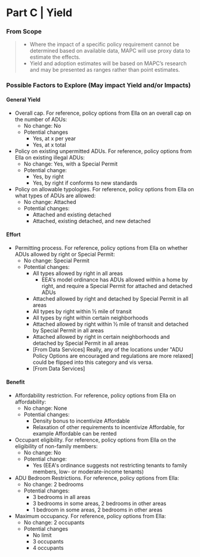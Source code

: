 # Part C | Yield

### From Scope

> * Where the impact of a specific policy requirement cannot be determined based on available data, MAPC will use proxy data to estimate the effects.&#x20;
> * Yield and adoption estimates will be based on MAPC’s research and may be presented as ranges rather than point estimates.

### Possible Factors to Explore (May impact Yield and/or Impacts)

#### General Yield

* Overall cap. For reference, policy options from Ella on an overall cap on the number of ADUs:&#x20;
  * No change: No&#x20;
  * Potential changes&#x20;
    * Yes, at x per year&#x20;
    * Yes, at x total&#x20;
* Policy on existing unpermitted ADUs. For reference, policy options from Ella on existing illegal ADUs:
  * No change: Yes, with a Special Permit&#x20;
  * Potential change:&#x20;
    * Yes, by right &#x20;
    * Yes, by right if conforms to new standards&#x20;
* Policy on allowable typologies. For reference, policy options from Ella on what types of ADUs are allowed:&#x20;
  * No change: Attached&#x20;
  * Potential changes: &#x20;
    * Attached and existing detached&#x20;
    * Attached, existing detached, and new detached&#x20;

#### Effort

* Permitting process. For reference, policy options from Ella on whether ADUs allowed by right or Special Permit:&#x20;
  * No change: Special Permit&#x20;
  * Potential changes:&#x20;
    * All types allowed by right in all areas&#x20;
      * EEA's model ordinance has ADUs allowed within a home by right, and require a Special Permit for attached and detached ADUs
    * Attached allowed by right and detached by Special Permit in all areas &#x20;
    * All types by right within ½ mile of transit&#x20;
    * All types by right within certain neighborhoods&#x20;
    * Attached allowed by right within ½ mile of transit and detached by Special Permit in all areas&#x20;
    * Attached allowed by right in certain neighborhoods and detached by Special Permit in all areas&#x20;
    * \[From Data Services] Really, any of the locations under "ADU Policy Options are encouraged and regulations are more relaxed] could be flipped into this category and vis versa.
    * \[From Data Services]&#x20;

#### Benefit

* Affordability restriction. For reference, policy options from Ella on affordability:
  * No change: None&#x20;
  * Potential changes: &#x20;
    * Density bonus to incentivize Affordable&#x20;
    * Relaxation of other requirements to incentivize Affordable, for example Affordable can be rented&#x20;
* Occupant eligibility. For reference, policy options from Ella on the eligibility of non-family members:&#x20;
  * No change: No&#x20;
  * Potential change:&#x20;
    * Yes (EEA's ordinance suggests not restricting tenants to family members, low- or moderate-income tenants)
* ADU Bedroom Restrictions. For reference, policy options from Ella:
  * No change: 2 bedrooms&#x20;
  * Potential changes:&#x20;
    * 3 bedrooms in all areas&#x20;
    * 3 bedrooms in some areas, 2 bedrooms in other areas&#x20;
    * 1 bedroom in some areas, 2 bedrooms in other areas&#x20;
* Maximum occupancy. For reference, policy options from Ella:&#x20;
  * No change: 2 occupants&#x20;
  * Potential changes&#x20;
    * No limit&#x20;
    * 3 occupants&#x20;
    * 4 occupants&#x20;
